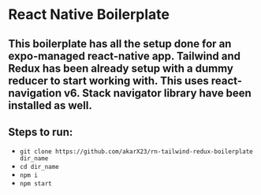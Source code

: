 # React Native Boilerplate

## This boilerplate has all the setup done for an expo-managed react-native app. Tailwind and Redux has been already setup with a dummy reducer to start working with. This uses react-navigation v6. Stack navigator library have been installed as well.

## Steps to run:

- `git clone https://github.com/akarX23/rn-tailwind-redux-boilerplate dir_name`
- `cd dir_name`
- `npm i`
- `npm start`
